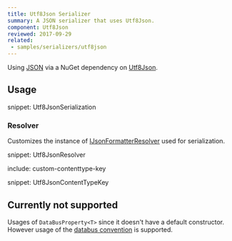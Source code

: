 ```yaml
---
title: Utf8Json Serializer
summary: A JSON serializer that uses Utf8Json.
component: Utf8Json
reviewed: 2017-09-29
related:
 - samples/serializers/utf8json
---
```


Using [JSON](https://en.wikipedia.org/wiki/Json) via a NuGet dependency on [Utf8Json](https://github.com/neuecc/Utf8Json).


## Usage

snippet: Utf8JsonSerialization


### Resolver

Customizes the instance of [IJsonFormatterResolver](https://github.com/neuecc/Utf8Json#resolver) used for serialization.

snippet: Utf8JsonResolver


include: custom-contenttype-key

snippet: Utf8JsonContentTypeKey


## Currently not supported

Usages of `DataBusProperty<T>` since it doesn't have a default constructor. However usage of the [databus convention](/nservicebus/messaging/databus) is supported.
